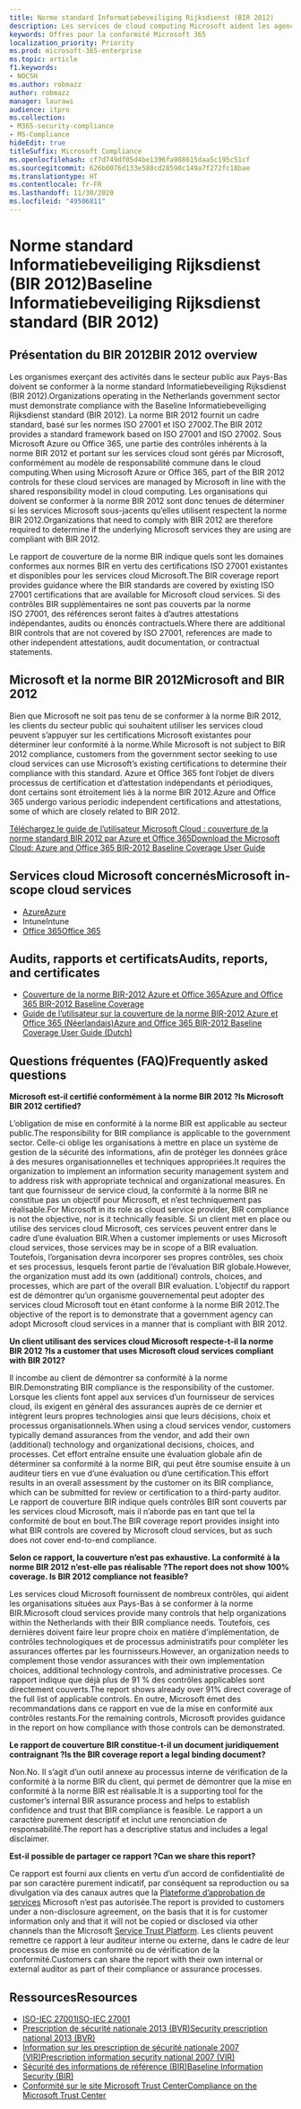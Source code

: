 ```yaml
---
title: Norme standard Informatiebeveiliging Rijksdienst (BIR 2012)
description: Les services de cloud computing Microsoft aident les agences du secteur public aux Pays-Bas à se conformer à la norme BIR 2012.
keywords: Offres pour la conformité Microsoft 365
localization_priority: Priority
ms.prod: microsoft-365-enterprise
ms.topic: article
f1.keywords:
- NOCSH
ms.author: robmazz
author: robmazz
manager: laurawi
audience: itpro
ms.collection:
- M365-security-compliance
- MS-Compliance
hideEdit: true
titleSuffix: Microsoft Compliance
ms.openlocfilehash: cf7d749df05d4be1396fa988615daa5c195c51cf
ms.sourcegitcommit: 626b0076d133e588cd28598c149a7f272fc18bae
ms.translationtype: HT
ms.contentlocale: fr-FR
ms.lasthandoff: 11/30/2020
ms.locfileid: "49506811"
---
```

# <a name="baseline-informatiebeveiliging-rijksdienst-standard-bir-2012"></a><span data-ttu-id="7b64e-104">Norme standard Informatiebeveiliging Rijksdienst (BIR 2012)</span><span class="sxs-lookup"><span data-stu-id="7b64e-104">Baseline Informatiebeveiliging Rijksdienst standard (BIR 2012)</span></span>

## <a name="bir-2012-overview"></a><span data-ttu-id="7b64e-105">Présentation du BIR 2012</span><span class="sxs-lookup"><span data-stu-id="7b64e-105">BIR 2012 overview</span></span>

<span data-ttu-id="7b64e-106">Les organismes exerçant des activités dans le secteur public aux Pays-Bas doivent se conformer à la norme standard Informatiebeveiliging Rijksdienst (BIR 2012).</span><span class="sxs-lookup"><span data-stu-id="7b64e-106">Organizations operating in the Netherlands government sector must demonstrate compliance with the Baseline Informatiebeveiliging Rijksdienst standard (BIR 2012).</span></span> <span data-ttu-id="7b64e-107">La norme BIR 2012 fournit un cadre standard, basé sur les normes ISO 27001 et ISO 27002.</span><span class="sxs-lookup"><span data-stu-id="7b64e-107">The BIR 2012 provides a standard framework based on ISO 27001 and ISO 27002.</span></span> <span data-ttu-id="7b64e-108">Sous Microsoft Azure ou Office 365, une partie des contrôles inhérents à la norme BIR 2012 et portant sur les services cloud sont gérés par Microsoft, conformément au modèle de responsabilité commune dans le cloud computing.</span><span class="sxs-lookup"><span data-stu-id="7b64e-108">When using Microsoft Azure or Office 365, part of the BIR 2012 controls for these cloud services are managed by Microsoft in line with the shared responsibility model in cloud computing.</span></span> <span data-ttu-id="7b64e-109">Les organisations qui doivent se conformer à la norme BIR 2012 sont donc tenues de déterminer si les services Microsoft sous-jacents qu’elles utilisent respectent la norme BIR 2012.</span><span class="sxs-lookup"><span data-stu-id="7b64e-109">Organizations that need to comply with BIR 2012 are therefore required to determine if the underlying Microsoft services they are using are compliant with BIR 2012.</span></span>

<span data-ttu-id="7b64e-110">Le rapport de couverture de la norme BIR indique quels sont les domaines conformes aux normes BIR en vertu des certifications ISO 27001 existantes et disponibles pour les services cloud Microsoft.</span><span class="sxs-lookup"><span data-stu-id="7b64e-110">The BIR coverage report provides guidance where the BIR standards are covered by existing ISO 27001 certifications that are available for Microsoft cloud services.</span></span> <span data-ttu-id="7b64e-111">Si des contrôles BIR supplémentaires ne sont pas couverts par la norme ISO 27001, des références seront faites à d’autres attestations indépendantes, audits ou énoncés contractuels.</span><span class="sxs-lookup"><span data-stu-id="7b64e-111">Where there are additional BIR controls that are not covered by ISO 27001, references are made to other independent attestations, audit documentation, or contractual statements.</span></span>

## <a name="microsoft-and-bir-2012"></a><span data-ttu-id="7b64e-112">Microsoft et la norme BIR 2012</span><span class="sxs-lookup"><span data-stu-id="7b64e-112">Microsoft and BIR 2012</span></span>

<span data-ttu-id="7b64e-113">Bien que Microsoft ne soit pas tenu de se conformer à la norme BIR 2012, les clients du secteur public qui souhaitent utiliser les services cloud peuvent s’appuyer sur les certifications Microsoft existantes pour déterminer leur conformité à la norme.</span><span class="sxs-lookup"><span data-stu-id="7b64e-113">While Microsoft is not subject to BIR 2012 compliance, customers from the government sector seeking to use cloud services can use Microsoft’s existing certifications to determine their compliance with this standard.</span></span> <span data-ttu-id="7b64e-114">Azure et Office 365 font l’objet de divers processus de certification et d’attestation indépendants et périodiques, dont certains sont étroitement liés à la norme BIR 2012.</span><span class="sxs-lookup"><span data-stu-id="7b64e-114">Azure and Office 365 undergo various periodic independent certifications and attestations, some of which are closely related to BIR 2012.</span></span>

[<span data-ttu-id="7b64e-115">Téléchargez le guide de l’utilisateur Microsoft Cloud : couverture de la norme standard BIR 2012 par Azure et Office 365</span><span class="sxs-lookup"><span data-stu-id="7b64e-115">Download the Microsoft Cloud: Azure and Office 365 BIR-2012 Baseline Coverage User Guide</span></span>](https://go.microsoft.com/fwlink/p/?linkid=2099461)

## <a name="microsoft-in-scope-cloud-services"></a><span data-ttu-id="7b64e-116">Services cloud Microsoft concernés</span><span class="sxs-lookup"><span data-stu-id="7b64e-116">Microsoft in-scope cloud services</span></span>

- [<span data-ttu-id="7b64e-117">Azure</span><span class="sxs-lookup"><span data-stu-id="7b64e-117">Azure</span></span>](https://aka.ms/AzureCompliance)
- <span data-ttu-id="7b64e-118">Intune</span><span class="sxs-lookup"><span data-stu-id="7b64e-118">Intune</span></span>
- [<span data-ttu-id="7b64e-119">Office 365</span><span class="sxs-lookup"><span data-stu-id="7b64e-119">Office 365</span></span>](https://go.microsoft.com/fwlink/p/?LinkID=2077751)

## <a name="audits-reports-and-certificates"></a><span data-ttu-id="7b64e-120">Audits, rapports et certificats</span><span class="sxs-lookup"><span data-stu-id="7b64e-120">Audits, reports, and certificates</span></span>

- [<span data-ttu-id="7b64e-121">Couverture de la norme BIR-2012 Azure et Office 365</span><span class="sxs-lookup"><span data-stu-id="7b64e-121">Azure and Office 365 BIR-2012 Baseline Coverage</span></span>](https://protection.office.com/DownloadFile/ServiceAssurance/Document/compliance/Azure%20and%20Office%20365%20BIR-2012%20Baseline%20Coverage/pdf)
- [<span data-ttu-id="7b64e-122">Guide de l’utilisateur sur la couverture de la norme BIR-2012 Azure et Office 365 (Néerlandais)</span><span class="sxs-lookup"><span data-stu-id="7b64e-122">Azure and Office 365 BIR-2012 Baseline Coverage User Guide (Dutch)</span></span>](https://protection.office.com/DownloadFile/ServiceAssurance/Document/compliance/Azure%20and%20Office%20365%20BIR-2012%20Baseline%20Coverage%20User%20Guide_Dutch/docx)

## <a name="frequently-asked-questions"></a><span data-ttu-id="7b64e-123">Questions fréquentes (FAQ)</span><span class="sxs-lookup"><span data-stu-id="7b64e-123">Frequently asked questions</span></span>

<span data-ttu-id="7b64e-124">**Microsoft est-il certifié conformément à la norme BIR 2012 ?**</span><span class="sxs-lookup"><span data-stu-id="7b64e-124">**Is Microsoft BIR 2012 certified?**</span></span>

<span data-ttu-id="7b64e-125">L’obligation de mise en conformité à la norme BIR est applicable au secteur public.</span><span class="sxs-lookup"><span data-stu-id="7b64e-125">The responsibility for BIR compliance is applicable to the government sector.</span></span> <span data-ttu-id="7b64e-126">Celle-ci oblige les organisations à mettre en place un système de gestion de la sécurité des informations, afin de protéger les données grâce à des mesures organisationnelles et techniques appropriées.</span><span class="sxs-lookup"><span data-stu-id="7b64e-126">It requires the organization to implement an information security management system and to address risk with appropriate technical and organizational measures.</span></span> <span data-ttu-id="7b64e-127">En tant que fournisseur de service cloud, la conformité à la norme BIR ne constitue pas un objectif pour Microsoft, et n’est techniquement pas réalisable.</span><span class="sxs-lookup"><span data-stu-id="7b64e-127">For Microsoft in its role as cloud service provider, BIR compliance is not the objective, nor is it technically feasible.</span></span> <span data-ttu-id="7b64e-128">Si un client met en place ou utilise des services cloud Microsoft, ces services peuvent entrer dans le cadre d’une évaluation BIR.</span><span class="sxs-lookup"><span data-stu-id="7b64e-128">When a customer implements or uses Microsoft cloud services, those services may be in scope of a BIR evaluation.</span></span> <span data-ttu-id="7b64e-129">Toutefois, l’organisation devra incorporer ses propres contrôles, ses choix et ses processus, lesquels feront partie de l’évaluation BIR globale.</span><span class="sxs-lookup"><span data-stu-id="7b64e-129">However, the organization must add its own (additional) controls, choices, and processes, which are part of the overall BIR evaluation.</span></span> <span data-ttu-id="7b64e-130">L’objectif du rapport est de démontrer qu’un organisme gouvernemental peut adopter des services cloud Microsoft tout en étant conforme à la norme BIR 2012.</span><span class="sxs-lookup"><span data-stu-id="7b64e-130">The objective of the report is to demonstrate that a government agency can adopt Microsoft cloud services in a manner that is compliant with BIR 2012.</span></span>

<span data-ttu-id="7b64e-131">**Un client utilisant des services cloud Microsoft respecte-t-il la norme BIR 2012 ?**</span><span class="sxs-lookup"><span data-stu-id="7b64e-131">**Is a customer that uses Microsoft cloud services compliant with BIR 2012?**</span></span>

<span data-ttu-id="7b64e-132">Il incombe au client de démontrer sa conformité à la norme BIR.</span><span class="sxs-lookup"><span data-stu-id="7b64e-132">Demonstrating BIR compliance is the responsibility of the customer.</span></span> <span data-ttu-id="7b64e-133">Lorsque les clients font appel aux services d’un fournisseur de services cloud, ils exigent en général des assurances auprès de ce dernier et intègrent leurs propres technologies ainsi que leurs décisions, choix et processus organisationnels.</span><span class="sxs-lookup"><span data-stu-id="7b64e-133">When using a cloud services vendor, customers typically demand assurances from the vendor, and add their own (additional) technology and organizational decisions, choices, and processes.</span></span> <span data-ttu-id="7b64e-134">Cet effort entraîne ensuite une évaluation globale afin de déterminer sa conformité à la norme BIR, qui peut être soumise ensuite à un auditeur tiers en vue d’une évaluation ou d’une certification.</span><span class="sxs-lookup"><span data-stu-id="7b64e-134">This effort results in an overall assessment by the customer on its BIR compliance, which can be submitted for review or certification to a third-party auditor.</span></span> <span data-ttu-id="7b64e-135">Le rapport de couverture BIR indique quels contrôles BIR sont couverts par les services cloud Microsoft, mais il n’aborde pas en tant que tel la conformité de bout en bout.</span><span class="sxs-lookup"><span data-stu-id="7b64e-135">The BIR coverage report provides insight into what BIR controls are covered by Microsoft cloud services, but as such does not cover end-to-end compliance.</span></span>

<span data-ttu-id="7b64e-136">**Selon ce rapport, la couverture n’est pas exhaustive. La conformité à la norme BIR 2012 n’est-elle pas réalisable ?**</span><span class="sxs-lookup"><span data-stu-id="7b64e-136">**The report does not show 100% coverage. Is BIR 2012 compliance not feasible?**</span></span>

<span data-ttu-id="7b64e-137">Les services cloud Microsoft fournissent de nombreux contrôles, qui aident les organisations situées aux Pays-Bas à se conformer à la norme BIR.</span><span class="sxs-lookup"><span data-stu-id="7b64e-137">Microsoft cloud services provide many controls that help organizations within the Netherlands with their BIR compliance needs.</span></span> <span data-ttu-id="7b64e-138">Toutefois, ces dernières doivent faire leur propre choix en matière d’implémentation, de contrôles technologiques et de processus administratifs pour compléter les assurances offertes par les fournisseurs.</span><span class="sxs-lookup"><span data-stu-id="7b64e-138">However, an organization needs to complement those vendor assurances with their own implementation choices, additional technology controls, and administrative processes.</span></span> <span data-ttu-id="7b64e-139">Ce rapport indique que déjà plus de 91 % des contrôles applicables sont directement couverts.</span><span class="sxs-lookup"><span data-stu-id="7b64e-139">The report shows already over 91% direct coverage of the full list of applicable controls.</span></span> <span data-ttu-id="7b64e-140">En outre, Microsoft émet des recommandations dans ce rapport en vue de la mise en conformité aux contrôles restants.</span><span class="sxs-lookup"><span data-stu-id="7b64e-140">For the remaining controls, Microsoft provides guidance in the report on how compliance with those controls can be demonstrated.</span></span>

<span data-ttu-id="7b64e-141">**Le rapport de couverture BIR constitue-t-il un document juridiquement contraignant ?**</span><span class="sxs-lookup"><span data-stu-id="7b64e-141">**Is the BIR coverage report a legal binding document?**</span></span>

<span data-ttu-id="7b64e-142">Non.</span><span class="sxs-lookup"><span data-stu-id="7b64e-142">No.</span></span> <span data-ttu-id="7b64e-143">Il s’agit d’un outil annexe au processus interne de vérification de la conformité à la norme BIR du client, qui permet de démontrer que la mise en conformité à la norme BIR est réalisable.</span><span class="sxs-lookup"><span data-stu-id="7b64e-143">It is a supporting tool for the customer’s internal BIR assurance process and helps to establish confidence and trust that BIR compliance is feasible.</span></span> <span data-ttu-id="7b64e-144">Le rapport a un caractère purement descriptif et inclut une renonciation de responsabilité.</span><span class="sxs-lookup"><span data-stu-id="7b64e-144">The report has a descriptive status and includes a legal disclaimer.</span></span>

<span data-ttu-id="7b64e-145">**Est-il possible de partager ce rapport ?**</span><span class="sxs-lookup"><span data-stu-id="7b64e-145">**Can we share this report?**</span></span>

<span data-ttu-id="7b64e-146">Ce rapport est fourni aux clients en vertu d’un accord de confidentialité de par son caractère purement indicatif, par conséquent sa reproduction ou sa divulgation via des canaux autres que la [Plateforme d’approbation de services](https://www.microsoft.com/TrustCenter/STP/default.aspx) Microsoft n’est pas autorisée.</span><span class="sxs-lookup"><span data-stu-id="7b64e-146">The report is provided to customers under a non-disclosure agreement, on the basis that it is for customer information only and that it will not be copied or disclosed via other channels than the Microsoft [Service Trust Platform](https://www.microsoft.com/TrustCenter/STP/default.aspx).</span></span> <span data-ttu-id="7b64e-147">Les clients peuvent remettre ce rapport à leur auditeur interne ou externe, dans le cadre de leur processus de mise en conformité ou de vérification de la conformité.</span><span class="sxs-lookup"><span data-stu-id="7b64e-147">Customers can share the report with their own internal or external auditor as part of their compliance or assurance processes.</span></span>

## <a name="resources"></a><span data-ttu-id="7b64e-148">Ressources</span><span class="sxs-lookup"><span data-stu-id="7b64e-148">Resources</span></span>

- [<span data-ttu-id="7b64e-149">ISO-IEC 27001</span><span class="sxs-lookup"><span data-stu-id="7b64e-149">ISO-IEC 27001</span></span>](offering-iso-27001.md)
- [<span data-ttu-id="7b64e-150">Prescription de sécurité nationale 2013 (BVR)</span><span class="sxs-lookup"><span data-stu-id="7b64e-150">Security prescription national 2013 (BVR)</span></span>](https://wetten.overheid.nl/BWBR0033512/2013-06-01)
- [<span data-ttu-id="7b64e-151">Information sur les prescription de sécurité nationale 2007 (VIR)</span><span class="sxs-lookup"><span data-stu-id="7b64e-151">Prescription information security national 2007 (VIR)</span></span>](https://wetten.overheid.nl/BWBR0022141/2007-07-01)
- [<span data-ttu-id="7b64e-152">Sécurité des informations de référence (BIR)</span><span class="sxs-lookup"><span data-stu-id="7b64e-152">Baseline Information Security (BIR)</span></span>](https://www.earonline.nl/index.php/BIR_2012)
- [<span data-ttu-id="7b64e-153">Conformité sur le site Microsoft Trust Center</span><span class="sxs-lookup"><span data-stu-id="7b64e-153">Compliance on the Microsoft Trust Center</span></span>](https://www.microsoft.com/trust-center/compliance/compliance-overview)
